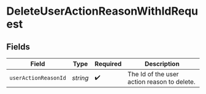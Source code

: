 # DeleteUserActionReasonWithIdRequest


## Fields

| Field                                       | Type                                        | Required                                    | Description                                 |
| ------------------------------------------- | ------------------------------------------- | ------------------------------------------- | ------------------------------------------- |
| `userActionReasonId`                        | *string*                                    | :heavy_check_mark:                          | The Id of the user action reason to delete. |